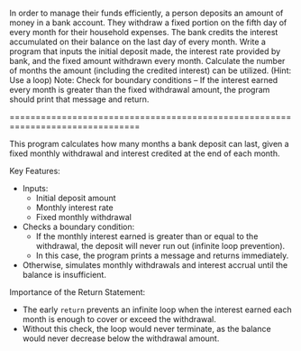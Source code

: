 In order to manage their funds efficiently, a person deposits an amount of money
in a bank account. They withdraw a fixed portion on the fifth day of every month
for their household expenses. The bank credits the interest accumulated on their
balance on the last day of every month. Write a program that inputs the initial
deposit made, the interest rate provided by bank, and the fixed amount withdrawn
every month. Calculate the number of months the amount (including the credited
interest) can be utilized. (Hint: Use a loop)
Note: Check for boundary conditions – If the interest earned every month is greater
than the fixed withdrawal amount, the program should print that message and
return.

===============================================================================

This program calculates how many months a bank deposit can last,
given a fixed monthly withdrawal and interest credited at the end of each month.

Key Features:
- Inputs:
  - Initial deposit amount
  - Monthly interest rate
  - Fixed monthly withdrawal
- Checks a boundary condition:
  - If the monthly interest earned is greater than or equal to the withdrawal,
    the deposit will never run out (infinite loop prevention).
  - In this case, the program prints a message and returns immediately.
- Otherwise, simulates monthly withdrawals and interest accrual
  until the balance is insufficient.

Importance of the Return Statement:
- The early `return` prevents an infinite loop
  when the interest earned each month is enough to cover or exceed the withdrawal.
- Without this check, the loop would never terminate, as the balance
  would never decrease below the withdrawal amount.
